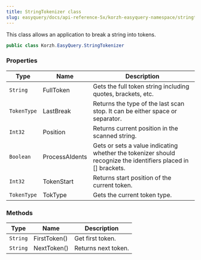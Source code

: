 ```yaml
---
title: StringTokenizer class
slug: easyquery/docs/api-reference-5x/korzh-easyquery-namespace/stringtokenizer-class
---
```



This class allows an application to break a string into tokens.
```csharp
public class Korzh.EasyQuery.StringTokenizer

```

### Properties

| Type | Name | Description | 
| --- | --- | --- | 
| `String` | FullToken | Gets the full token string including quotes, brackets, etc. | 
| `TokenType` | LastBreak | Returns the type of the last scan stop. It can be either space or separator. | 
| `Int32` | Position | Returns current position in the scanned string. | 
| `Boolean` | ProcessAIdents | Gets or sets a value indicating whether the tokenizer should recognize the identifiers placed in [] brackets. | 
| `Int32` | TokenStart | Returns start position of the current token. | 
| `TokenType` | TokType | Gets the current token type. | 


### Methods

| Type | Name | Description | 
| --- | --- | --- | 
| `String` | FirstToken() | Get first token. | 
| `String` | NextToken() | Returns next token. |